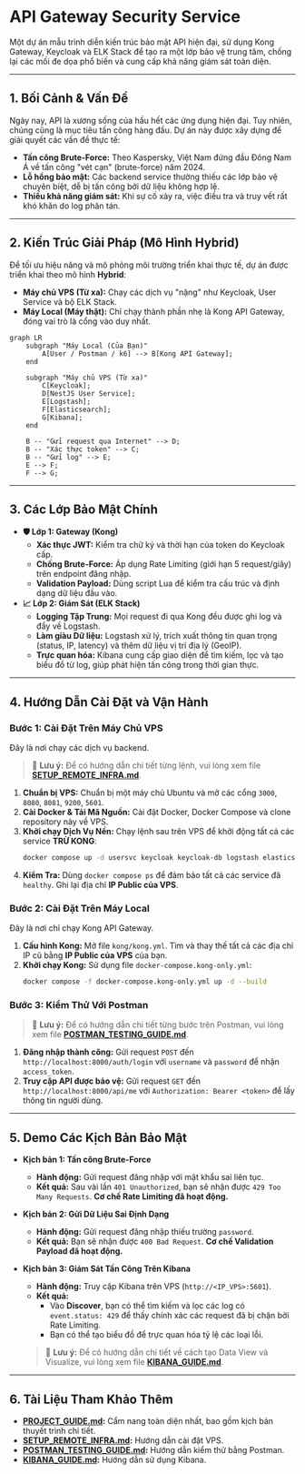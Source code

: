 # API Gateway Security Service

Một dự án mẫu trình diễn kiến trúc bảo mật API hiện đại, sử dụng Kong Gateway, Keycloak và ELK Stack để tạo ra một lớp bảo vệ trung tâm, chống lại các mối đe dọa phổ biến và cung cấp khả năng giám sát toàn diện.

---

## 1. Bối Cảnh & Vấn Đề

Ngày nay, API là xương sống của hầu hết các ứng dụng hiện đại. Tuy nhiên, chúng cũng là mục tiêu tấn công hàng đầu. Dự án này được xây dựng để giải quyết các vấn đề thực tế:
- **Tấn công Brute-Force:** Theo Kaspersky, Việt Nam đứng đầu Đông Nam Á về tấn công "vét cạn" (brute-force) năm 2024.
- **Lỗ hổng bảo mật:** Các backend service thường thiếu các lớp bảo vệ chuyên biệt, dễ bị tấn công bởi dữ liệu không hợp lệ.
- **Thiếu khả năng giám sát:** Khi sự cố xảy ra, việc điều tra và truy vết rất khó khăn do log phân tán.

---

## 2. Kiến Trúc Giải Pháp (Mô Hình Hybrid)

Để tối ưu hiệu năng và mô phỏng môi trường triển khai thực tế, dự án được triển khai theo mô hình **Hybrid**:
- **Máy chủ VPS (Từ xa):** Chạy các dịch vụ "nặng" như Keycloak, User Service và bộ ELK Stack.
- **Máy Local (Máy thật):** Chỉ chạy thành phần nhẹ là Kong API Gateway, đóng vai trò là cổng vào duy nhất.

```mermaid
graph LR
    subgraph "Máy Local (Của Bạn)"
        A[User / Postman / k6] --> B[Kong API Gateway];
    end

    subgraph "Máy chủ VPS (Từ xa)"
        C[Keycloak];
        D[NestJS User Service];
        E[Logstash];
        F[Elasticsearch];
        G[Kibana];
    end

    B -- "Gửi request qua Internet" --> D;
    B -- "Xác thực token" --> C;
    B -- "Gửi log" --> E;
    E --> F;
    F --> G;
```

---

## 3. Các Lớp Bảo Mật Chính

- **🛡️ Lớp 1: Gateway (Kong)**
  - **Xác thực JWT:** Kiểm tra chữ ký và thời hạn của token do Keycloak cấp.
  - **Chống Brute-Force:** Áp dụng Rate Limiting (giới hạn 5 request/giây) trên endpoint đăng nhập.
  - **Validation Payload:** Dùng script Lua để kiểm tra cấu trúc và định dạng dữ liệu đầu vào.
- **📈 Lớp 2: Giám Sát (ELK Stack)**
  - **Logging Tập Trung:** Mọi request đi qua Kong đều được ghi log và đẩy về Logstash.
  - **Làm giàu Dữ liệu:** Logstash xử lý, trích xuất thông tin quan trọng (status, IP, latency) và thêm dữ liệu vị trí địa lý (GeoIP).
  - **Trực quan hóa:** Kibana cung cấp giao diện để tìm kiếm, lọc và tạo biểu đồ từ log, giúp phát hiện tấn công trong thời gian thực.

---

## 4. Hướng Dẫn Cài Đặt và Vận Hành

### Bước 1: Cài Đặt Trên Máy Chủ VPS
Đây là nơi chạy các dịch vụ backend.
> 📖 **Lưu ý:** Để có hướng dẫn chi tiết từng lệnh, vui lòng xem file **[SETUP_REMOTE_INFRA.md](./SETUP_REMOTE_INFRA.md)**.

1.  **Chuẩn bị VPS:** Chuẩn bị một máy chủ Ubuntu và mở các cổng `3000`, `8080`, `8081`, `9200`, `5601`.
2.  **Cài Docker & Tải Mã Nguồn:** Cài đặt Docker, Docker Compose và clone repository này về VPS.
3.  **Khởi chạy Dịch Vụ Nền:** Chạy lệnh sau trên VPS để khởi động tất cả các service **TRỪ KONG**:
    ```bash
    docker compose up -d usersvc keycloak keycloak-db logstash elasticsearch kibana
    ```
4.  **Kiểm Tra:** Dùng `docker compose ps` để đảm bảo tất cả các service đã `healthy`. Ghi lại địa chỉ **IP Public của VPS**.

### Bước 2: Cài Đặt Trên Máy Local
Đây là nơi chỉ chạy Kong API Gateway.

1.  **Cấu hình Kong:** Mở file `kong/kong.yml`. Tìm và thay thế tất cả các địa chỉ IP cũ bằng **IP Public của VPS** của bạn.
2.  **Khởi chạy Kong:** Sử dụng file `docker-compose.kong-only.yml`:
    ```bash
    docker compose -f docker-compose.kong-only.yml up -d --build
    ```

### Bước 3: Kiểm Thử Với Postman
> 📖 **Lưu ý:** Để có hướng dẫn chi tiết từng bước trên Postman, vui lòng xem file **[POSTMAN_TESTING_GUIDE.md](./POSTMAN_TESTING_GUIDE.md)**.

1.  **Đăng nhập thành công:** Gửi request `POST` đến `http://localhost:8000/auth/login` với `username` và `password` để nhận `access_token`.
2.  **Truy cập API được bảo vệ:** Gửi request `GET` đến `http://localhost:8000/api/me` với `Authorization: Bearer <token>` để lấy thông tin người dùng.

---

## 5. Demo Các Kịch Bản Bảo Mật

- **Kịch bản 1: Tấn công Brute-Force**
  - **Hành động:** Gửi request đăng nhập với mật khẩu sai liên tục.
  - **Kết quả:** Sau vài lần `401 Unauthorized`, bạn sẽ nhận được `429 Too Many Requests`. **Cơ chế Rate Limiting đã hoạt động.**

- **Kịch bản 2: Gửi Dữ Liệu Sai Định Dạng**
  - **Hành động:** Gửi request đăng nhập thiếu trường `password`.
  - **Kết quả:** Bạn sẽ nhận được `400 Bad Request`. **Cơ chế Validation Payload đã hoạt động.**

- **Kịch bản 3: Giám Sát Tấn Công Trên Kibana**
  - **Hành động:** Truy cập Kibana trên VPS (`http://<IP_VPS>:5601`).
  - **Kết quả:**
    - Vào **Discover**, bạn có thể tìm kiếm và lọc các log có `event.status: 429` để thấy chính xác các request đã bị chặn bởi Rate Limiting.
    - Bạn có thể tạo biểu đồ để trực quan hóa tỷ lệ các loại lỗi.
  > 📖 **Lưu ý:** Để có hướng dẫn chi tiết về cách tạo Data View và Visualize, vui lòng xem file **[KIBANA_GUIDE.md](./KIBANA_GUIDE.md)**.

---

## 6. Tài Liệu Tham Khảo Thêm

- **[PROJECT_GUIDE.md](./PROJECT_GUIDE.md):** Cẩm nang toàn diện nhất, bao gồm kịch bản thuyết trình chi tiết.
- **[SETUP_REMOTE_INFRA.md](./SETUP_REMOTE_INFRA.md):** Hướng dẫn cài đặt VPS.
- **[POSTMAN_TESTING_GUIDE.md](./POSTMAN_TESTING_GUIDE.md):** Hướng dẫn kiểm thử bằng Postman.
- **[KIBANA_GUIDE.md](./KIBANA_GUIDE.md):** Hướng dẫn sử dụng Kibana.
